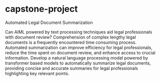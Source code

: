 # capstone-project
Automated Legal Document Summarization

Can AIML powered by text processing techniques aid legal professionals with document review?
Comprehension of complex lengthy legal documents is a frequently encountered time consuming process. Automated summarization can improve efficiency for legal professionals, reduce the time spent on document review, and enhance access to crucial information. Develop a natural language processing model powered by transformer based models to automatically summarize legal documents, providing concise and accurate summaries for legal professionals highlighting key relevant points.
